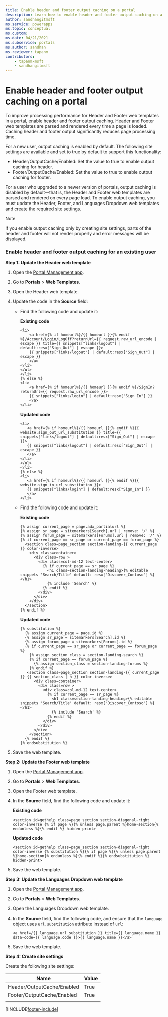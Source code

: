 ```yaml
---
title: Enable header and footer output caching on a portal
description: Learn how to enable header and footer output caching on a portal for existing users.
author: sandhangitmsft
ms.service: powerapps
ms.topic: conceptual
ms.custom: 
ms.date: 04/21/2021
ms.subservice: portals
ms.author: sandhan
ms.reviewer: tapanm
contributors:
    - tapanm-msft
    - sandhangitmsft
---
```


# Enable header and footer output caching on a portal

To improve processing performance for Header and Footer web templates in a portal, enable header and footer output caching. Header and Footer web templates are parsed and rendered every time a page is loaded. Caching header and footer output significantly reduces page processing time.

For a new user, output caching is enabled by default. The following site settings are available and set to true by default to support this functionality:
- Header/OutputCache/Enabled: Set the value to true to enable output caching for header.
- Footer/OutputCache/Enabled: Set the value to true to enable output caching for footer.

For a user who upgraded to a newer version of portals, output caching is disabled by default&mdash;that is, the Header and Footer web templates are parsed and rendered on every page load. To enable output caching, you must update the Header, Footer, and Languages Dropdown web templates and create the required site settings.

> [!Note]
> If you enable output caching only by creating site settings, parts of the header and footer will not render properly and error messages will be displayed.

### Enable header and footer output caching for an existing user

**Step 1: Update the Header web template**

1. Open the [Portal Management app](configure-portal.md).
2. Go to **Portals** > **Web Templates**.
3. Open the Header web template.
4. Update the code in the **Source** field:
    - Find the following code and update it:
    
        **Existing code**

        ```
        <li>
            <a href={% if homeurl%}/{{ homeurl }}{% endif %}/Account/Login/LogOff?returnUrl={{ request.raw_url_encode | escape }} title={{ snippets["links/logout"] | default:resx["Sign_Out"] | escape }}>
            {{ snippets["links/logout"] | default:resx["Sign_Out"] | escape }}
            </a>
        </li>
        </ul>
        </li>
        {% else %}
        <li>
            <a href={% if homeurl%}/{{ homeurl }}{% endif %}/SignIn?returnUrl={{ request.raw_url_encode }}>
            {{ snippets["links/login"] | default:resx["Sign_In"] }}
            </a>
        </li>
        ```
        
        **Updated code**

         ```
        <li>
            <a href={% if homeurl%}/{{ homeurl }}{% endif %}{{ website.sign_out_url_substitution }} title={{ snippets["links/logout"] | default:resx["Sign_Out"] | escape }}>
            {{ snippets["links/logout"] | default:resx["Sign_Out"] | escape }}
            </a>
        </li>
        </ul>
        </li>
        {% else %}
        <li>
            <a href={% if homeurl%}/{{ homeurl }}{% endif %}{{ website.sign_in_url_substitution }}>
            {{ snippets["links/login"] | default:resx["Sign_In"] }}
            </a>
        </li>
        ```
    - Find the following code and update it:

        **Existing code**
        ```
    	{% assign current_page = page.adx_partialurl %}
		{% assign sr_page = sitemarkers[Search].url | remove: '/' %}
		{% assign forum_page = sitemarkers[Forums].url | remove: '/' %}
		{% if current_page == sr_page or current_page == forum_page %}
		  <section class=page_section section-landing-{{ current_page }} color-inverse>
		    <div class=container>
		      <div class=row >
		        <div class=col-md-12 text-center>
		          {% if current_page == sr_page %}
		            <h1 class=section-landing-heading>{% editable snippets 'Search/Title' default: resx["Discover_Contoso"] %}</h1>
		            {% include 'Search' %}
		          {% endif %}
		        </div>
		      </div>
		    </div>
		  </section>
        {% endif %}
        ```

        **Updated code**

        ```
        {% substitution %}
		  {% assign current_page = page.id %}
		  {% assign sr_page = sitemarkers[Search].id %}
		  {% assign forum_page = sitemarkers[Forums].id %}
		  {% if current_page == sr_page or current_page == forum_page %}
		    {% assign section_class = section-landing-search %}
		    {% if current_page == forum_page %}
		      {% assign section_class = section-landing-forums %}
		    {% endif %}
		   <section class=page_section section-landing-{{ current_page }} {{ section_class | h }} color-inverse>
		      <div class=container>
		        <div class=row >
		          <div class=col-md-12 text-center>
		            {% if current_page == sr_page %}
		              <h1 class=section-landing-heading>{% editable snippets 'Search/Title' default: resx["Discover_Contoso"] %}</h1>
		              {% include 'Search' %}
		            {% endif %}
		          </div>
		        </div>
		      </div>
		    </section>
		  {% endif %}
        {% endsubstitution %}
        ```

5. Save the web template.

**Step 2: Update the Footer web template**

1. Open the [Portal Management app](configure-portal.md).
2. Go to **Portals** > **Web Templates**.
3. Open the Footer web template.
4. In the **Source** field, find the following code and update it:
    
    **Existing code**
    
    ```
    <section id=gethelp class=page_section section-diagonal-right color-inverse {% if page %}{% unless page.parent %}home-section{% endunless %}{% endif %} hidden-print>
    ```

    **Updated code**

    ```
    <section id=gethelp class=page_section section-diagonal-right color-inverse {% substitution %}{% if page %}{% unless page.parent %}home-section{% endunless %}{% endif %}{% endsubstitution %} hidden-print>
    ```

5. Save the web template.

**Step 3: Update the Languages Dropdown web template**

1. Open the [Portal Management app](configure-portal.md).
2. Go to **Portals** > **Web Templates**.
3. Open the Languages Dropdown web template.
4. In the **Source** field, find the following code, and ensure that the `language` object uses `url.substitution` attribute instead of `url`:
    
    ```
    <a href=/{{ language.url_substitution }} title={{ language.name }} data-code={{ language.code }}>{{ language.name }}</a>
    ```

5. Save the web template.

**Step 4: Create site settings**

Create the following site settings:

|Name|Value|
|----|-----|
|Header/OutputCache/Enabled|True|
|Footer/OutputCache/Enabled|True|
|||


[!INCLUDE[footer-include](../../../includes/footer-banner.md)]